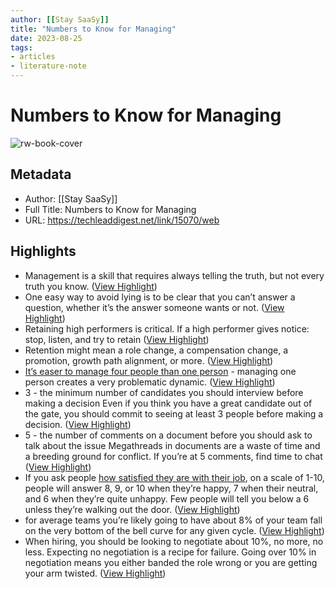 ```yaml
---
author: [[Stay SaaSy]]
title: "Numbers to Know for Managing"
date: 2023-08-25
tags: 
- articles
- literature-note
---
```

# Numbers to Know for Managing

![rw-book-cover](https://staysaasy.com/assets/template/stay-saasy-black-ogimage.jpeg)

## Metadata
- Author: [[Stay SaaSy]]
- Full Title: Numbers to Know for Managing
- URL: https://techleaddigest.net/link/15070/web

## Highlights
- Management is a skill that requires always telling the truth, but not every truth you know. ([View Highlight](https://read.readwise.io/read/01gwmxdpw8krxasb3wb7vcavs2))
- One easy way to avoid lying is to be clear that you can’t answer a question, whether it’s the answer someone wants or not. ([View Highlight](https://read.readwise.io/read/01gwmxdzkgt188mspjnwa6p7f6))
- Retaining high performers is critical. If a high performer gives notice: stop, listen, and try to retain ([View Highlight](https://read.readwise.io/read/01gwmxfmesw3cqkybxve9vr1t8))
- Retention might mean a role change, a compensation change, a promotion, growth path alignment, or more. ([View Highlight](https://read.readwise.io/read/01gwmxfvr720khgb5m28zc46ck))
- [It’s easer to manage four people than one person](https://staysaasy.com/management/2020/07/24/Managing-One-Person.html) - managing one person creates a very problematic dynamic. ([View Highlight](https://read.readwise.io/read/01gwmxgqwrfrb77rp4emrdscwz))
- 3 - the minimum number of candidates you should interview before making a decision
  Even if you think you have a great candidate out of the gate, you should commit to seeing at least 3 people before making a decision. ([View Highlight](https://read.readwise.io/read/01gwmxjkrtp6pj6jr8c0mgmv66))
- 5 - the number of comments on a document before you should ask to talk about the issue
  Megathreads in documents are a waste of time and a breeding ground for conflict. If you’re at 5 comments, find time to chat ([View Highlight](https://read.readwise.io/read/01gwmxkc6y2cstgwgxx7a2rkrw))
- If you ask people [how satisfied they are with their job](https://staysaasy.com/management/2020/12/18/how-satisfied-are-you-with-your-job.html), on a scale of 1-10, people will answer 8, 9, or 10 when they’re happy, 7 when their neutral, and 6 when they’re quite unhappy. Few people will tell you below a 6 unless they’re walking out the door. ([View Highlight](https://read.readwise.io/read/01gwmxmaz1gakqsmrq97f9qzja))
- for average teams you’re likely going to have about 8% of your team fall on the very bottom of the bell curve for any given cycle. ([View Highlight](https://read.readwise.io/read/01gwmxpcwtnf8w4a5wgg405h61))
- When hiring, you should be looking to negotiate about 10%, no more, no less. Expecting no negotiation is a recipe for failure. Going over 10% in negotiation means you either banded the role wrong or you are getting your arm twisted. ([View Highlight](https://read.readwise.io/read/01gwmxq8eby145bjgxh31vzgn5))
